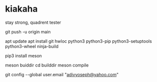 # kiakaha
stay strong, quadrent tester

git push -u origin main


apt update
apt install git hwloc python3 python3-pip python3-setuptools python3-wheel ninja-build 

pip3 install meson

meson buiddir
cd builddir
meson compile

git config --global user.email "adivyoseph@yahoo.com"
